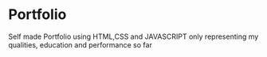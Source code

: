 # Portfolio
Self made Portfolio using HTML,CSS and JAVASCRIPT only representing my qualities, education and performance so far
